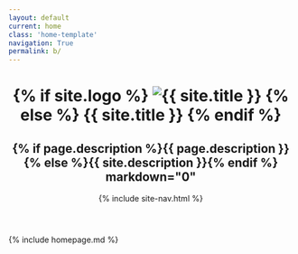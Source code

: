 ```yaml
---
layout: default
current: home
class: 'home-template'
navigation: True
permalink: b/
---
```


<style>
  .homepage-info {
	box-shadow: rgba(0, 0, 0, 0.16) 0px 3px 6px, rgba(0, 0, 0, 0.23) 0px 3px 6px;
	background-color: rgb(255, 255, 255);
}
</style>

<!-- < default -->
<!-- The tag above means: insert everything in this file
into the {body} of the default.hbs template -->

<!-- The big featured header, it uses blog cover image as a BG if available -->
<header class="site-header outer {% if page.cover or site.cover %}" style="background-image:  url({{ site.baseurl }}{% if page.cover %}{{ page.cover }}{% elsif site.cover %}{{ site.cover }}{% endif %}) {% else %}no-cover{% endif %}" markdown="0">
    <div class="inner" markdown="0">
        <div class="site-header-content" markdown="0">
            <h1 class="site-title" markdown="0">
                {% if site.logo %}
                    <img class="site-logo" src="{{ site.baseurl }}{{ site.logo }}" alt="{{ site.title }}"/>
                {% else %}
                    {{ site.title }}
                {% endif %}
            </h1>
            <h2 class="site-description">{% if page.description %}{{ page.description }}{% else %}{{ site.description }}{% endif %} markdown="0"</h2>
        </div>
        {% include site-nav.html %}
    </div>
</header>

<!-- The main content area -->
<main id="site-main" class="site-main outer" role="main" markdown="0">
    <div class="inner" markdown="0">
        <div class="post-feed" markdown="0">
		    <section class="post-full-content" markdown="0">
                <div class="kg-card-markdown" markdown="1">
                    {% include homepage.md %}
                </div>             
            </section>
        </div>
    </div>
</main>
